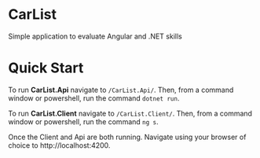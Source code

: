 # CarList
Simple application to evaluate Angular and .NET skills

# Quick Start
To run **CarList.Api** navigate to `/CarList.Api/`. Then, from a command window or powershell, run the command `dotnet run`.

To run **CarList.Client** navigate to `/CarList.Client/`. Then, from a command window or powershell, run the command `ng s`.

Once the Client and Api are both running. Navigate using your browser of choice to http://localhost:4200.
